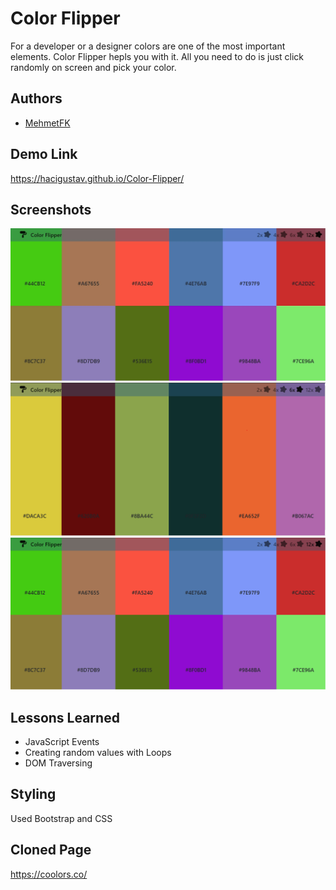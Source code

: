 # Color Flipper

For a developer or a designer colors are one of the most important elements.
Color Flipper hepls you with it. All you need to do is just click randomly on screen and pick your color.

## Authors

-   [MehmetFK](https://github.com/HaciGustav/)

## Demo Link

https://hacigustav.github.io/Color-Flipper/

## Screenshots

![App Screenshot](https://github.com/HaciGustav/Color-Flipper/blob/main/img/demo-x12.jpg)
![App Screenshot](./img/demo-x6.png)
![App Screenshot](./img/demo-x12.png)

## Lessons Learned

-   JavaScript Events
-   Creating random values with Loops
-   DOM Traversing

## Styling

Used Bootstrap and CSS

## Cloned Page

https://coolors.co/
